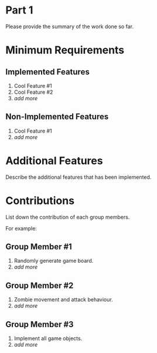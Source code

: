 # Part 1

Please provide the summary of the work done so far.

# Minimum Requirements

## Implemented Features

1. Cool Feature #1
2. Cool Feature #2
3. *add more*

## Non-Implemented Features

1. Cool Feature #1
2. *add more*

# Additional Features

Describe the additional features that has been implemented.

# Contributions

List down the contribution of each group members.

For example:

## Group Member #1

1. Randomly generate game board.
2. *add more*

## Group Member #2

1. Zombie movement and attack behaviour.
2. *add more*

## Group Member #3

1. Implement all game objects.
2. *add more*